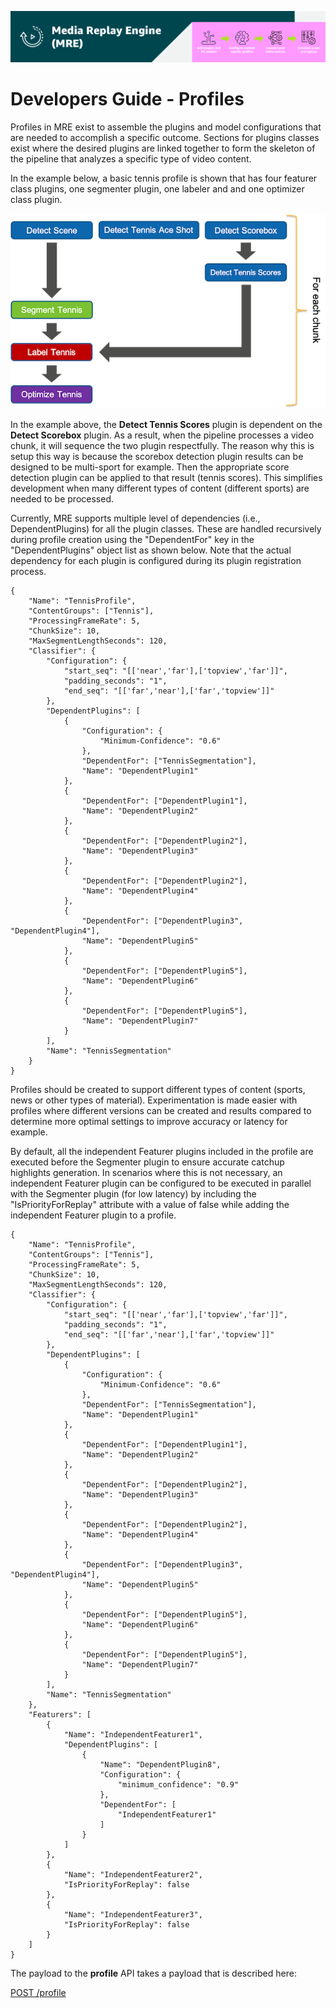[![Header](../assets/images/mre-header-1.png)](../../MRE-Developer-Guide.md)

# Developers Guide - Profiles

Profiles in MRE exist to assemble the plugins and model configurations that are needed to accomplish a specific outcome. Sections for plugins classes exist where the desired plugins are linked together to form the skeleton of the pipeline that analyzes a specific type of video content.

In the example below, a basic tennis profile is shown that has four featurer class plugins, one segmenter plugin, one labeler and and one optimizer class plugin.  

![profile-example](../assets/images/devguide-profile-example.png)

In the example above, the **Detect Tennis Scores** plugin is dependent on the **Detect Scorebox** plugin. As a result, when the pipeline processes a video chunk, it will sequence the two plugin respectfully. The reason why this is setup this way is because the scorebox detection plugin results can be designed to be multi-sport for example. Then the appropriate score detection plugin can be applied to that result (tennis scores). This simplifies development when many different types of content (different sports) are needed to be processed.

Currently, MRE supports multiple level of dependencies (i.e., DependentPlugins) for all the plugin classes. These are handled recursively during profile creation using the "DependentFor" key in the "DependentPlugins" object list as shown below. Note that the actual dependency for each plugin is configured during its plugin registration process.

```
{
    "Name": "TennisProfile",
    "ContentGroups": ["Tennis"],
	"ProcessingFrameRate": 5,
	"ChunkSize": 10,
	"MaxSegmentLengthSeconds": 120,
	"Classifier": {
		"Configuration": {
			"start_seq": "[['near','far'],['topview','far']]",
			"padding_seconds": "1",
			"end_seq": "[['far','near'],['far','topview']]"
		},
		"DependentPlugins": [
			{
				"Configuration": {
					"Minimum-Confidence": "0.6"
				},
				"DependentFor": ["TennisSegmentation"],
				"Name": "DependentPlugin1"
			},
			{
				"DependentFor": ["DependentPlugin1"],
				"Name": "DependentPlugin2"
			},
			{
				"DependentFor": ["DependentPlugin2"],
				"Name": "DependentPlugin3"
			},
			{
				"DependentFor": ["DependentPlugin2"],
				"Name": "DependentPlugin4"
			},
			{
				"DependentFor": ["DependentPlugin3", "DependentPlugin4"],
				"Name": "DependentPlugin5"
			},
			{
				"DependentFor": ["DependentPlugin5"],
				"Name": "DependentPlugin6"
			},
			{
				"DependentFor": ["DependentPlugin5"],
				"Name": "DependentPlugin7"
			}
		],
		"Name": "TennisSegmentation"
	}
}
```

Profiles should be created to support different types of content (sports, news or other types of material). Experimentation is made easier with profiles where different versions can be created and results compared to determine more optimal settings to improve accuracy or latency for example.

By default, all the independent Featurer plugins included in the profile are executed before the Segmenter plugin to ensure accurate catchup highlights generation. In scenarios where this is not necessary, an independent Featurer plugin can be configured to be executed in parallel with the Segmenter plugin (for low latency) by including the "IsPriorityForReplay" attribute with a value of false while adding the independent Featurer plugin to a profile.

```
{
    "Name": "TennisProfile",
    "ContentGroups": ["Tennis"],
	"ProcessingFrameRate": 5,
	"ChunkSize": 10,
	"MaxSegmentLengthSeconds": 120,
	"Classifier": {
		"Configuration": {
			"start_seq": "[['near','far'],['topview','far']]",
			"padding_seconds": "1",
			"end_seq": "[['far','near'],['far','topview']]"
		},
		"DependentPlugins": [
			{
				"Configuration": {
					"Minimum-Confidence": "0.6"
				},
				"DependentFor": ["TennisSegmentation"],
				"Name": "DependentPlugin1"
			},
			{
				"DependentFor": ["DependentPlugin1"],
				"Name": "DependentPlugin2"
			},
			{
				"DependentFor": ["DependentPlugin2"],
				"Name": "DependentPlugin3"
			},
			{
				"DependentFor": ["DependentPlugin2"],
				"Name": "DependentPlugin4"
			},
			{
				"DependentFor": ["DependentPlugin3", "DependentPlugin4"],
				"Name": "DependentPlugin5"
			},
			{
				"DependentFor": ["DependentPlugin5"],
				"Name": "DependentPlugin6"
			},
			{
				"DependentFor": ["DependentPlugin5"],
				"Name": "DependentPlugin7"
			}
		],
		"Name": "TennisSegmentation"
	},
	"Featurers": [
		{
			"Name": "IndependentFeaturer1",
			"DependentPlugins": [
				{
					"Name": "DependentPlugin8",
					"Configuration": {
						"minimum_confidence": "0.9"
					},
					"DependentFor": [
						"IndependentFeaturer1"
					]
				}
			]
		},
		{
			"Name": "IndependentFeaturer2",
			"IsPriorityForReplay": false
		},
		{
			"Name": "IndependentFeaturer3",
			"IsPriorityForReplay": false
		}
	]
}
```

The payload to the **profile** API takes a payload that is described here:

[POST /profile](https://htmlpreview.github.io/?https://github.com/awslabs/aws-media-replay-engine/blob/main/docs/source/output/api/controlplane-profile.html#create-profile)
